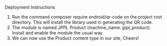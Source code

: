 Deployment Instructions

1. Run the command composer require endroid/qr-code on the project root directory. This will install the library used in generating the QR code.
2. The module is named JPPL Product (machine_name: jppl_product). Install and enable the module the usual way.
3. We can now use the Product content type in our site, Cheers!
